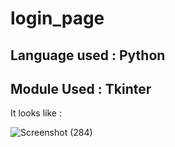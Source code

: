 # login_page
## Language used : Python
## Module Used : Tkinter
It looks like :

![Screenshot (284)](https://user-images.githubusercontent.com/72745563/169387956-702965ce-82f6-4a58-84f9-74a0bda94dc6.png)
